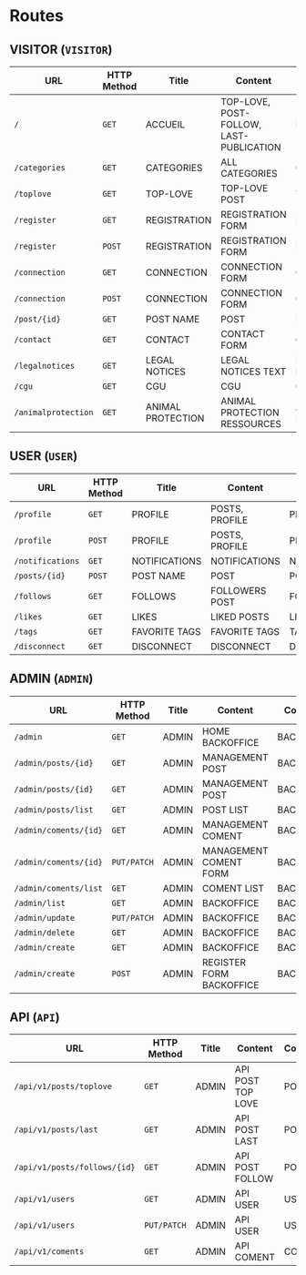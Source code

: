 # Routes

## VISITOR (`VISITOR`)

| URL | HTTP Method | Title | Content | Comment |
|--|--|--|--|--|
| `/` | `GET` | ACCUEIL |  TOP-LOVE, POST-FOLLOW, LAST-PUBLICATION | HOMEPAGE |
| `/categories` | `GET` | CATEGORIES | ALL CATEGORIES| CATEGORIES |
| `/toplove` | `GET` | TOP-LOVE | TOP-LOVE POST | TOP-LOVE |
| `/register` | `GET` | REGISTRATION | REGISTRATION FORM | REGISTRATION |
| `/register` | `POST` | REGISTRATION | REGISTRATION FORM | REGISTRATION |
| `/connection` | `GET` | CONNECTION | CONNECTION FORM | CONNECTION |
| `/connection` | `POST` | CONNECTION | CONNECTION FORM | CONNECTION |
| `/post/{id}` | `GET` | POST NAME | POST | POST |
| `/contact` | `GET` | CONTACT | CONTACT FORM | CONTACT |
| `/legalnotices` | `GET` | LEGAL NOTICES | LEGAL NOTICES TEXT | LEGAL NOTICES |
| `/cgu` | `GET` | CGU | CGU | CGU |
| `/animalprotection` | `GET` | ANIMAL PROTECTION | ANIMAL PROTECTION RESSOURCES | ANIMAL PROTECTION |


## USER (`USER`)

| URL | HTTP Method | Title | Content | Comment |
|--|--|--|--|--|
| `/profile` | `GET` | PROFILE | POSTS, PROFILE | PROFILE |
| `/profile` | `POST` | PROFILE | POSTS, PROFILE | PROFILE |
| `/notifications` | `GET` | NOTIFICATIONS | NOTIFICATIONS | NOTIFICATIONS |
| `/posts/{id}` | `POST` | POST NAME | POST | POST |
| `/follows` | `GET` | FOLLOWS | FOLLOWERS POST | FOLLOWERS |
| `/likes` | `GET` | LIKES | LIKED POSTS | LIKE |
| `/tags` | `GET` | FAVORITE TAGS | FAVORITE TAGS | TAGS |
| `/disconnect` | `GET` | DISCONNECT | DISCONNECT | DISCONNECT |

## ADMIN (`ADMIN`)
| URL | HTTP Method | Title | Content | Comment |
|--|--|--|--|--|
| `/admin` | `GET` | ADMIN  | HOME BACKOFFICE | BACKOFFICE |
| `/admin/posts/{id}` | `GET` | ADMIN  | MANAGEMENT POST | BACKOFFICE |
| `/admin/posts/{id}` | `GET` | ADMIN  | MANAGEMENT POST | BACKOFFICE |
| `/admin/posts/list` | `GET` | ADMIN  | POST LIST | BACKOFFICE |
| `/admin/coments/{id}` | `GET` | ADMIN  | MANAGEMENT COMENT | BACKOFFICE |
| `/admin/coments/{id}` | `PUT/PATCH` | ADMIN  | MANAGEMENT COMENT FORM | BACKOFFICE |
| `/admin/coments/list` | `GET` | ADMIN  | COMENT LIST | BACKOFFICE |
| `/admin/list` | `GET` | ADMIN  | BACKOFFICE | BACKOFFICE |
| `/admin/update` | `PUT/PATCH` | ADMIN  | BACKOFFICE | BACKOFFICE |
| `/admin/delete` | `GET` | ADMIN  | BACKOFFICE | BACKOFFICE |
| `/admin/create` | `GET` | ADMIN  | BACKOFFICE | BACKOFFICE |
| `/admin/create` | `POST` | ADMIN  | REGISTER FORM BACKOFFICE | BACKOFFICE |

## API (`API`)
| URL | HTTP Method | Title | Content | Comment |
|--|--|--|--|--|
| `/api/v1/posts/toplove` | `GET` | ADMIN  | API POST TOP LOVE | POST |
| `/api/v1/posts/last` | `GET` | ADMIN  | API POST LAST | POST |
| `/api/v1/posts/follows/{id}` | `GET` | ADMIN  | API POST FOLLOW | POST |
| `/api/v1/users` | `GET` | ADMIN  | API USER | USER |
| `/api/v1/users` | `PUT/PATCH` | ADMIN  | API USER | USER |
| `/api/v1/coments` | `GET` | ADMIN  | API COMENT | COMENT |